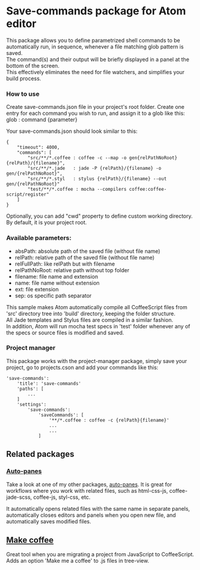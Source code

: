 # Save-commands package for Atom editor

This package allows you to define parametrized shell commands
to be automatically run, in sequence, whenever a file matching glob pattern is saved.  
The command(s) and their output will be briefly displayed in a panel at the bottom of the screen.  
This effectively eliminates the need for file watchers, and simplifies your build process.

### How to use

Create save-commands.json file in your project's root folder.
Create one entry for each command you wish to run, and assign it to a glob like this:  
glob : command {parameter}

Your save-commands.json should look similar to this:
```
{
	"timeout": 4000,
	"commands": [
		"src/**/*.coffee : coffee -c --map -o gen{relPathNoRoot} {relPath}/{filename}",
		"src/**/*.jade   : jade -P {relPath}/{filename} -o gen/{relPathNoRoot}",
		"src/**/*.styl   : stylus {relPath}/{filename} --out gen/{relPathNoRoot}"
		"test/**/*.coffee : mocha --compilers coffee:coffee-script/register"
	]
}
```

Optionally, you can add "cwd" property to define custom working directory. By default, it is your project root.

### Available parameters:  
- absPath: absolute path of the saved file (without file name)  
- relPath: relative path of the saved file (without file name)  
- relFullPath: like relPath but with filename
- relPathNoRoot: relative path without top folder  
- filename: file name and extension  
- name: file name without extension  
- ext: file extension  
- sep: os specific path separator



This sample makes Atom automatically compile all CoffeeScript
files from 'src' directory tree into 'build' directory, keeping the folder structure.  
All Jade templates and Stylus files are compiled in a similar fashion.  
In addition, Atom will run mocha test specs in 'test' folder whenever any of the specs or source files is modified and saved.

### Project manager

This package works with the project-manager package, simply save your project, go to projects.cson and add your commands like this:
```
'save-commands':
	'title': 'save-commands'
	'paths': [
		...
	]
	'settings':
		'save-commands':
			'saveCommands': [
				'**/*.coffee : coffee -c {relPath}{filename}'
				...
				...
			]
```

## Related packages

### [Auto-panes](https://github.com/JsonHunt/atom-auto-panes)

Take a look at one of my other packages, [auto-panes](https://github.com/JsonHunt/atom-auto-panes).
It is great for workflows where you work with related files, such as html-css-js, coffee-jade-scss, coffee-js, styl-css, etc.

It automatically opens related files with the same name in separate panels, automatically closes editors and panels when you open new file, and automatically saves modified files.

## [Make coffee](https://github.com/JsonHunt/make-coffee)

Great tool when you are migrating a project from JavaScript to CoffeeScript. Adds an option 'Make me a coffee' to .js files in tree-view.
